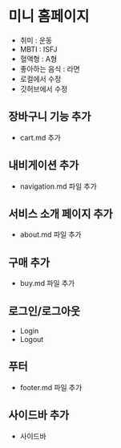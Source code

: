 # 미니 홈페이지
- 취미 : 운동
- MBTI : ISFJ
- 혈액형 : A형
- 좋아하는 음식 : 라면
- 로컬에서 수정
- 깃허브에서 수정


## 장바구니 기능 추가
- cart.md 추가

## 내비게이션 추가
- navigation.md 파일 추가

## 서비스 소개 페이지 추가
- about.md 파일 추가

## 구매 추가
- buy.md 파일 추가

## 로그인/로그아웃
- Login
- Logout

## 푸터
- footer.md 파일 추가

## 사이드바 추가
- 사이드바